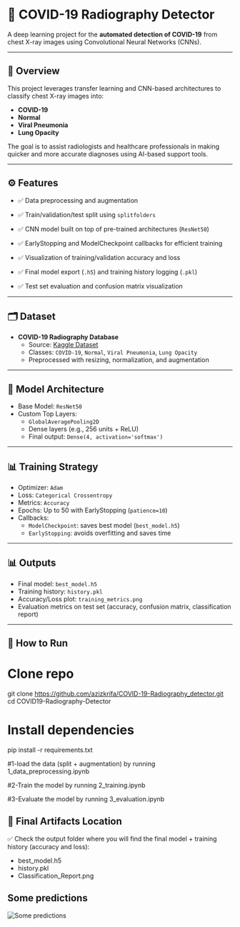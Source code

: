 # 🦠 COVID-19 Radiography Detector

A deep learning project for the **automated detection of COVID-19** from chest X-ray images using Convolutional Neural Networks (CNNs).

---

## 🧠 Overview

This project leverages transfer learning and CNN-based architectures to classify chest X-ray images into:

- **COVID-19**
- **Normal**
- **Viral Pneumonia**
- **Lung Opacity**

The goal is to assist radiologists and healthcare professionals in making quicker and more accurate diagnoses using AI-based support tools.

---

## ⚙️ Features

- ✅ Data preprocessing and augmentation
- ✅ Train/validation/test split using `splitfolders`
- ✅ CNN model built on top of pre-trained architectures (`ResNet50`)
- ✅ EarlyStopping and ModelCheckpoint callbacks for efficient training
- ✅ Visualization of training/validation accuracy and loss
- ✅ Final model export (`.h5`) and training history logging (`.pkl`)

- ✅ Test set evaluation and confusion matrix visualization

---

## 🗂 Dataset

- **COVID-19 Radiography Database**
  - Source: [Kaggle Dataset](https://www.kaggle.com/datasets/tawsifurrahman/covid19-radiography-database)
  - Classes: `COVID-19`, `Normal`, `Viral Pneumonia`, `Lung Opacity`
  - Preprocessed with resizing, normalization, and augmentation

---

## 🧪 Model Architecture

- Base Model: `ResNet50` 
- Custom Top Layers:
  - `GlobalAveragePooling2D`
  - Dense layers (e.g., 256 units + ReLU)
  - Final output: `Dense(4, activation='softmax')`

---

## 📊 Training Strategy

- Optimizer: `Adam`
- Loss: `Categorical Crossentropy`
- Metrics: `Accuracy`
- Epochs: Up to 50 with EarlyStopping (`patience=10`)
- Callbacks:
  - `ModelCheckpoint`: saves best model (`best_model.h5`)
  - `EarlyStopping`: avoids overfitting and saves time

---

## 📊 Outputs

- Final model: `best_model.h5`
- Training history: `history.pkl`
- Accuracy/Loss plot: `training_metrics.png`
- Evaluation metrics on test set (accuracy, confusion matrix, classification report)

---


## 🚀 How to Run

# Clone repo
git clone https://github.com/azizkrifa/COVID-19-Radiography_detector.git
cd COVID19-Radiography-Detector

# Install dependencies
pip install -r requirements.txt

#1-load the data (split + augmentation) by running  1_data_preprocessing.ipynb

#2-Train the model by running  2_training.ipynb

#3-Evaluate the model by running 3_evaluation.ipynb


## 📁 Final Artifacts Location

✅ Check the output folder where you will find the final model + training history (accuracy and loss):

- best_model.h5
- history.pkl
- Classification_Report.png

## Some predictions
![Some predictions ](https://github.com/user-attachments/assets/adfbf6e4-c1d0-4e93-8482-0fd2d50f14c9)



